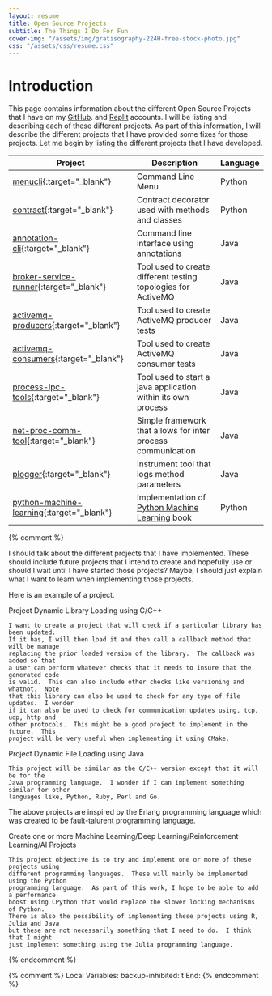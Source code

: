 ```yaml
---
layout: resume
title: Open Source Projects
subtitle: The Things I Do For Fun
cover-img: "/assets/img/gratisography-224H-free-stock-photo.jpg"
css: "/assets/css/resume.css"
---
```


# Introduction

This page contains information about the different Open Source Projects that I have on my 
<a href="https://github.com/ccorsi?tab=repositories" target="_blank">GitHub</a>. and
<a href="https://replit.com/@ccorsi" target="_blank">ReplIt</a> accounts.  I will be
listing and describing each of these different projects.  As part of this information, I
will describe the different projects that I have provided some fixes for those projects.
Let me begin by listing the different projects that I have developed.

| Project | Description | Language |
| --------- | -------- | -------- |
| [menucli](https://github.com/ccorsi/menucli){:target="_blank"} | Command Line Menu | Python  |
| [contract](https://github.com/ccorsi/contract){:target="_blank"} | Contract decorator used with methods and classes | Python |
| [annotation-cli](https://github.com/ccorsi/annotation-cli){:target="_blank"} | Command line interface using annotations | Java |
| [broker-service-runner](https://github.com/ccorsi/broker-service-runner){:target="_blank"} | Tool used to create different testing topologies for ActiveMQ | Java |
| [activemq-producers](https://github.com/ccorsi/activemq-producers){:target="_blank"} | Tool used to create ActiveMQ producer tests | Java |
| [activemq-consumers](https://github.com/ccorsi/activemq-consumers){:target="_blank"} | Tool used to create ActiveMQ consumer tests | Java |
| [process-ipc-tools](https://github.com/ccorsi/process-ipc-tools){:target="_blank"} | Tool used to start a java application within its own process | Java |
| [net-proc-comm-tool](https://github.com/ccorsi/net-proc-comm-tool){:target="_blank"} | Simple framework that allows for inter process communication | Java |
| [plogger](https://github.com/ccorsi/learning/tree/plogger){:target="_blank"} | Instrument tool that logs method parameters | Java |
| [python-machine-learning](https://github.com/ccorsi/learning/tree/python-machine-learning){:target="_blank"} | Implementation of [Python Machine Learning](https://www.packtpub.com/product/python-machine-learning-third-edition/9781789955750) book | Python |



{% comment %}

I should talk about the different projects that I have implemented.  These should include
future projects that I intend to create and hopefully use or should I wait until I have
started those projects?  Maybe, I should just explain what I want to learn when implementing
those projects.

Here is an example of a project.

Project Dynamic Library Loading using C/C++

	I want to create a project that will check if a particular library has been updated.
	If it has, I will then load it and then call a callback method that will be manage
	replacing the prior loaded version of the library.  The callback was added so that
	a user can perform whatever checks that it needs to insure that the generated code
	is valid.  This can also include other checks like versioning and whatnot.  Note
	that this library can also be used to check for any type of file updates.  I wonder
	if it can also be used to check for communication updates using, tcp, udp, http and
	other protocols.  This might be a good project to implement in the future.  This 
	project will be very useful when implementing it using CMake.

Project Dynamic File Loading using Java

	This project will be similar as the C/C++ version except that it will be for the
	Java programming language.  I wonder if I can implement something similar for other
	languages like, Python, Ruby, Perl and Go.   

The above projects are inspired by the Erlang programming language which was created to be
fault-talurent programming language.  

Create one or more Machine Learning/Deep Learning/Reinforcement Learning/AI Projects

	This project objective is to try and implement one or more of these projects using 
	different programming languages.  These will mainly be implemented using the Python
	programming language.  As part of this work, I hope to be able to add a performance
	boost using CPython that would replace the slower locking mechanisms of Python. 
	There is also the possibility of implementing these projects using R, Julia and Java
	but these are not necessarily something that I need to do.  I think that I might
	just implement something using the Julia programming language.

{% endcomment %}


{% comment %}
Local Variables:
backup-inhibited: t
End:
{% endcomment %}
